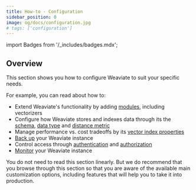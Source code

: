 ```yaml
---
title: How-to - Configuration
sidebar_position: 0
image: og/docs/configuration.jpg
# tags: ['configuration']
---
```

import Badges from '/_includes/badges.mdx';

<Badges/>

<!-- :::caution Migrated From:
- `Configuration`
- `Schema` is from `Schema/Schema configuration`
- `Data types` is from `Schema/Data types`
- `Distance metrics` from `Vector index plugins/Distance metrics`
- `Modules` is mostly new - the previous `Configuration/Modules` content has been migrated to `References:Modules/index`
- `Vector index` adds text re: configuration options from `Vector index plugins/HNSW`
::: -->

## Overview

This section shows you how to configure Weaviate to suit your specific needs.

For example, you can read about how to:

- Extend Weaviate's functionality by adding [modules](./modules.md), including vectorizers
- Configure how Weaviate stores and indexes data through its the [schema](./schema-configuration.md), [data type](./datatypes.md) and [distance metric](./distances.md)
- Manage performance vs. cost tradeoffs by its [vector index properties](./indexes.md)
- [Back up](./backups.md) your Weaviate instance
- Control access through [authentication](./authentication.md) and [authorization](./authorization.md)
- [Monitor](./monitoring.md) your Weaviate instance

You do not need to read this section linearly. But we do recommend that you browse through this section so that you are aware of the available main customization options, including features that will help you to take it into production.
